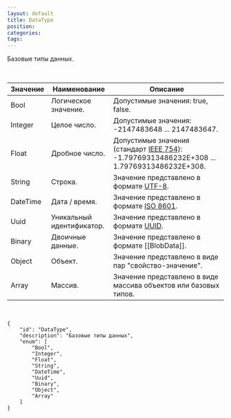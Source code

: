 ```yaml
---
layout: default
title: DataType
position: 
categories: 
tags: 
---
```


Базовые типы данных.

 

|Значение|Наименование|Описание|
|--------|------------|--------|
|Bool|Логическое значение.|Допустимые значения: true, false.|
|Integer|Целое число.|Допустимые значения: -2147483648 ... 2147483647.|
|Float|Дробное число.|Допустимые значения (стандарт [IEEE 754](http://en.wikipedia.org/wiki/IEEE_floating_point)): -1.79769313486232E+308 ... 1.79769313486232E+308.|
|String|Строка.|Значение представлено в формате [UTF-8](http://en.wikipedia.org/wiki/Utf-8).|
|DateTime|Дата / время.|Значение представлено в формате [ISO 8601](http://en.wikipedia.org/wiki/ISO_8601).|
|Uuid|Уникальный идентификатор.|Значение представлено в формате [UUID](http://en.wikipedia.org/wiki/Universally_unique_identifier).|
|Binary|Двоичные данные.|Значение представлено в формате [[BlobData]].|
|Object|Объект.|Значение представлено в виде пар "свойство-значение".|
|Array|Массив.|Значение представлено в виде массива объектов или базовых типов.|

    

```
{
	"id": "DataType",
	"description": "Базовые типы данных",
	"enum": [
		"Bool",
		"Integer",
		"Float",
		"String",
		"DateTime",
		"Uuid",
		"Binary",
		"Object",
		"Array"
	]
}
```

 

 

